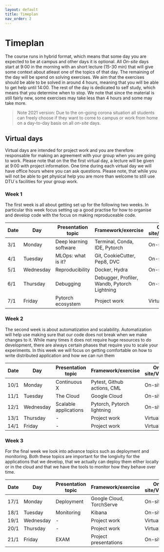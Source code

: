 ```yaml
---
layout: default
title: Timeplan
nav_order: 2
---
```


# Timeplan

The course runs in hybrid format, which means that some day you are expected to be at campus and other days
it is optional. All *On-site* days start at 9:00 in the morning with an short lecture (15-30 min) that will 
give some context about atleast one of the topics of that day. The remaining of the day will be spend on 
solving exercises. We aim that the exercises should be able to be solved in around 4 hours, meaning that 
you will be able to get help until 14:00. The rest of the day is dedicated to self study, which means that 
you determine when to stop. We note that since the material is still fairly new, some exercises may take 
less than 4 hours and some may take more.

> Note 2021 version: Due to the on-going corona situation all students can freely choose if they want to 
  come to campus or work from home on a day-to-day basis on all *on-site* days. 

## Virtual days

Virtual days are intended for project work and you are therefore responsable for making an agreement with 
your group when you are going to work. Please note that on the the first virtual day, a lecture will be given 
at 9:00 with project information. One time during each virtual day we will have office hours where you can 
ask questions. Please note, that while you will not be able to get physical help you are more than welcome 
to still use DTU´s facilities for your group work.

### Week 1

The first week is all about getting set up for the following two weeks. In particular this week focus setting
up a good practise for how to organise and develop code with the focus on making reproduceable code.

Date | Day       |  Presentation topic                 | Framework/exercise                           | On-site/Virtual
-----|-----------|-------------------------------------|----------------------------------------------|----------------
3/1  | Monday    | Deep learning software              | Terminal, Conda, IDE, Pytorch                | On-site
4/1  | Tuesday   | MLOps: what is it?                  | Git, CookieCutter, Pep8, DVC                 | On-site
5/1  | Wednesday | Reproducibility                     | Docker, Hydra                                | On-site
6/1  | Thursday  | Debugging                           | Debugger, Profiler, Wandb, Pytorch Lightning | On-site
7/1  | Friday    | Pytorch ecosystem                   | Project work                                 | Virtual

### Week 2

The second week is about automatization and scalability. Automatization will help use making sure that our code 
does not break when we make changes to it. While many times it does not require huge resources to do development, 
there are always certain phases that require you to scale your experiments. In this week we will focus on getting 
comfortable on how to write distributed application and how we can run them

Date | Day       | Presentation topic                   | Framework/exercise          | On-site/Virtual
-----|-----------|--------------------------------------|-----------------------------|----------------
10/1 | Monday    | Continuous X                         | Pytest, Github actions, CML | On-site
11/1 | Tuesday   | The Cloud                            | Google Cloud                | On-site
12/1 | Wednesday | Scalable applications                | Pytorch, Pytorch lightning  | On-site
13/1 | Thursday  | -                                    | Project work                | Virtual
14/1 | Friday    | -                                    | Project work                | Virtual

### Week 3

For the final week we look into advance topics such as deployment and monitoring. Both these topics are 
important for the longivity for the applications that we develop, that we actually can deploy them either 
locally or in the cloud and that we have the tools to monitor how they behave over time.

Date | Day       | Presentation topic                   | Framework/exercise       | On-site/Virtual
-----|-----------|--------------------------------------|--------------------------|----------------
17/1 | Monday    | Deployment                           | Google Cloud, TorchServe | On-site
18/1 | Tuesday   | Monitoring                           | Kibana                   | On-site
19/1 | Wednesday | -                                    | Project work             | Virtual
20/1 | Thursday  | -                                    | Project work             | Virtual
21/1 | Friday    | EXAM                                 | Project presentations    | On-site
